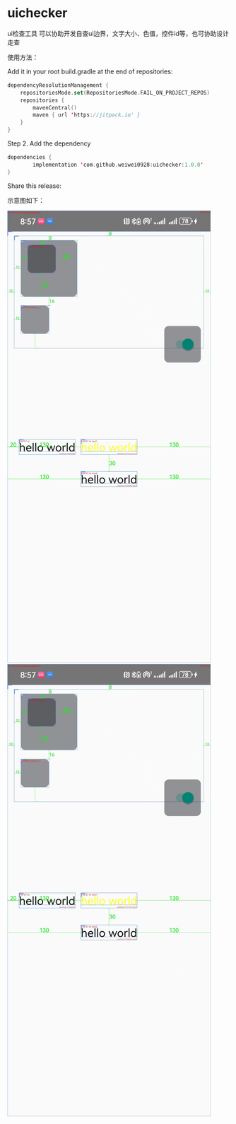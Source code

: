 # uichecker

ui检查工具  可以协助开发自查ui边界，文字大小、色值，控件id等，也可协助设计走查

使用方法：

Add it in your root build.gradle at the end of repositories:

```kotlin
dependencyResolutionManagement {
	repositoriesMode.set(RepositoriesMode.FAIL_ON_PROJECT_REPOS)
	repositories {
		mavenCentral()
		maven { url 'https://jitpack.io' }
	}
}
```
Step 2. Add the dependency

```kotlin
dependencies {
        implementation 'com.github.weiwei0928:uichecker:1.0.0'
}
```
Share this release:

示意图如下：

![img.png](img.png)
![img_1.png](img_1.png)